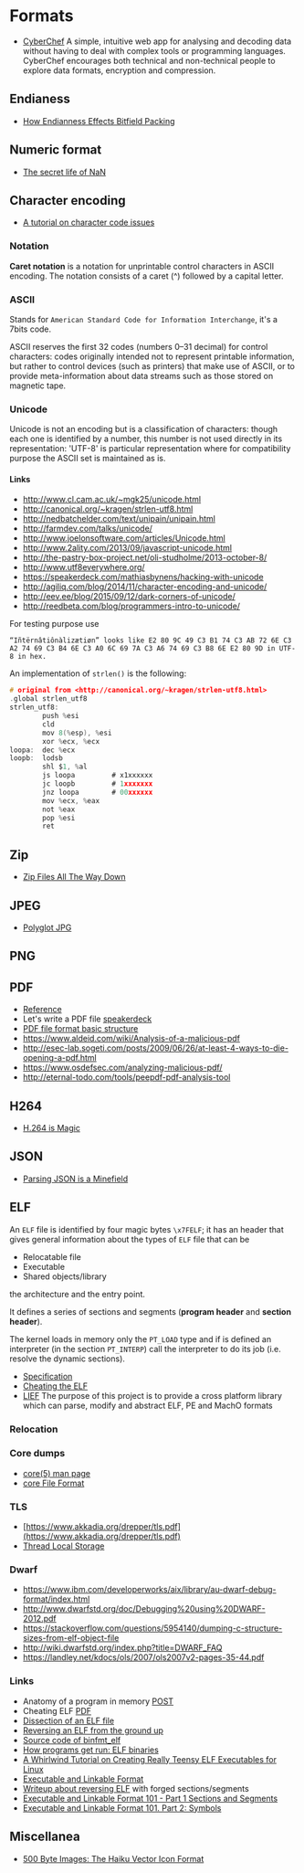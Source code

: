 # Formats

 - [CyberChef](https://gchq.github.io/CyberChef/) A simple, intuitive web app for analysing and decoding data without having to deal with complex tools or programming languages. CyberChef encourages both technical and non-technical people to explore data formats, encryption and compression.

## Endianess

 - [How Endianness Effects Bitfield Packing](http://mjfrazer.org/mjfrazer/bitfields/)

## Numeric format

 - [The secret life of NaN](https://anniecherkaev.com/the-secret-life-of-nan)

## Character encoding

 - [A tutorial on character code issues](https://www.cs.tut.fi/~jkorpela/chars.html)

### Notation

**Caret notation** is a notation for unprintable control characters in ASCII encoding.
The notation consists of a caret (^) followed by a capital letter.

### ASCII

Stands for ``American Standard Code for Information Interchange``, it's a 7bits code.

ASCII reserves the first 32 codes (numbers 0–31 decimal) for control characters: codes
originally intended not to represent printable information, but rather to control devices
(such as printers) that make use of ASCII, or to provide meta-information about data streams
such as those stored on magnetic tape.

### Unicode

Unicode is not an encoding but is a classification of characters: though each one is identified
by a number, this number is not used directly in its representation: 'UTF-8' is particular representation
where for compatibility purpose the ASCII set is maintained as is.

#### Links

 - http://www.cl.cam.ac.uk/~mgk25/unicode.html
 - http://canonical.org/~kragen/strlen-utf8.html
 - http://nedbatchelder.com/text/unipain/unipain.html
 - http://farmdev.com/talks/unicode/
 - http://www.joelonsoftware.com/articles/Unicode.html
 - http://www.2ality.com/2013/09/javascript-unicode.html
 - http://the-pastry-box-project.net/oli-studholme/2013-october-8/
 - http://www.utf8everywhere.org/
 - https://speakerdeck.com/mathiasbynens/hacking-with-unicode
 - http://agiliq.com/blog/2014/11/character-encoding-and-unicode/
 - http://eev.ee/blog/2015/09/12/dark-corners-of-unicode/
 - http://reedbeta.com/blog/programmers-intro-to-unicode/

For testing purpose use

    “Iñtërnâtiônàlizætiøn” looks like E2 80 9C 49 C3 B1 74 C3 AB 72 6E C3 A2 74 69 C3 B4 6E C3 A0 6C 69 7A C3 A6 74 69 C3 B8 6E E2 80 9D in UTF-8 in hex.

An implementation of ``strlen()`` is the following:

```c
# original from <http://canonical.org/~kragen/strlen-utf8.html>
.global strlen_utf8
strlen_utf8:
        push %esi
        cld
        mov 8(%esp), %esi
        xor %ecx, %ecx
loopa:  dec %ecx
loopb:  lodsb
        shl $1, %al
        js loopa         # x1xxxxxx
        jc loopb         # 1xxxxxxx
        jnz loopa        # 00xxxxxx
        mov %ecx, %eax
        not %eax
        pop %esi
        ret
```

## Zip

 - [Zip Files All The Way Down](http://research.swtch.com/zip)

## JPEG

 - [Polyglot JPG](http://blog.portswigger.net/2016/12/bypassing-csp-using-polyglot-jpegs.html)

## PNG

## PDF

 - [Reference](https://wwwimages2.adobe.com/content/dam/acom/en/devnet/pdf/PDF32000_2008.pdf)
 - Let's write a PDF file [speakerdeck](https://speakerdeck.com/ange/lets-write-a-pdf-file)
 - [PDF file format basic structure](http://resources.infosecinstitute.com/pdf-file-format-basic-structure/)
 - https://www.aldeid.com/wiki/Analysis-of-a-malicious-pdf
 - http://esec-lab.sogeti.com/posts/2009/06/26/at-least-4-ways-to-die-opening-a-pdf.html
 - https://www.osdefsec.com/analyzing-malicious-pdf/
 - http://eternal-todo.com/tools/peepdf-pdf-analysis-tool

## H264

 - [H.264 is Magic](https://sidbala.com/h-264-is-magic/)

## JSON

 - [Parsing JSON is a Minefield](http://seriot.ch/parsing_json.html)

## ELF

An ``ELF`` file is identified by four magic bytes ``\x7FELF``; it has an header
that gives general information about the types of ``ELF`` file that can be

 - Relocatable file
 - Executable
 - Shared objects/library

the architecture and the entry point.

It defines a series of sections and segments (**program header** and **section header**).

The kernel loads in memory only the ``PT_LOAD`` type and if is defined an interpreter (in
the section ``PT_INTERP``) call the interpreter to do its job (i.e. resolve the dynamic sections).

 - [Specification](http://www.skyfree.org/linux/references/ELF_Format.pdf)
 - [Cheating the ELF](documents/subversiveld.pdf)
 - [LIEF](https://lief-project.github.io) The purpose of this project is to provide a cross platform library which can parse, modify and abstract ELF, PE and MachO formats

### Relocation

### Core dumps

 - [core(5) man page](http://man7.org/linux/man-pages/man5/core.5.html)
 - [core File Format](https://www.ibm.com/support/knowledgecenter/ssw_aix_61/com.ibm.aix.files/core.htm)

### TLS

 - [https://www.akkadia.org/drepper/tls.pdf](https://www.akkadia.org/drepper/tls.pdf)
 - [Thread Local Storage](http://wiki.osdev.org/Thread_Local_Storage)
 
### Dwarf
 
  - https://www.ibm.com/developerworks/aix/library/au-dwarf-debug-format/index.html
  - http://www.dwarfstd.org/doc/Debugging%20using%20DWARF-2012.pdf
  - https://stackoverflow.com/questions/5954140/dumping-c-structure-sizes-from-elf-object-file
  - http://wiki.dwarfstd.org/index.php?title=DWARF_FAQ
  - https://landley.net/kdocs/ols/2007/ols2007v2-pages-35-44.pdf

### Links

 - Anatomy of a program in memory [POST](http://duartes.org/gustavo/blog/post/anatomy-of-a-program-in-memory/)
 - Cheating ELF [PDF](https://grugq.github.io/docs/subversiveld.pdf)
 - [Dissection of an ELF file](https://github.com/mewrev/dissection)
 - [Reversing an ELF from the ground up](http://anee.me/reversing-an-elf/)
 - [Source code of binfmt_elf](http://lxr.linux.no/linux+v3.1.4/fs/binfmt_elf.c#L559)
 - [How programs get run: ELF binaries](https://lwn.net/Articles/631631/)
 - [A Whirlwind Tutorial on Creating Really Teensy ELF Executables for Linux](http://www.muppetlabs.com/~breadbox/software/tiny/teensy.html)
 - [Executable and Linkable Format](https://0xax.gitbooks.io/linux-insides/content/Theory/ELF.html)
 - [Writeup about reversing ELF](http://pwning.fun//writeup/2017/11/03/HitconCTF2017-Everlasting-Imaginative-Void.html) with forged sections/segments
 - [Executable and Linkable Format 101 - Part 1 Sections and Segments](http://www.intezer.com/executable-linkable-format-101-part1-sections-segments/)
 - [Executable and Linkable Format 101. Part 2: Symbols](http://www.intezer.com/executable-linkable-format-101-part-2-symbols/)

## Miscellanea

 - [500 Byte Images: The Haiku Vector Icon Format](http://blog.leahhanson.us/post/recursecenter2016/haiku_icons.html)
